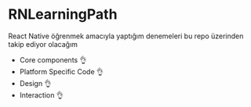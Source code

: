 # RNLearningPath

React Native öğrenmek amacıyla yaptığım denemeleri bu repo üzerinden takip ediyor olacağım  

- Core components 👌
- Platform Specific Code 👌
- Design 👌
- Interaction 👌

